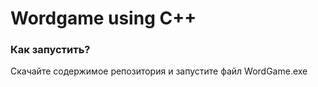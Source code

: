 # Wordgame using C++

### Как запустить?

Скачайте содержимое репозитория и запустите файл WordGame.exe
